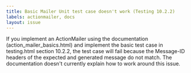 ```yaml
---
title: Basic Mailer Unit test case doesn't work (Testing 10.2.2)
labels: actionmailer, docs
layout: issue
---
```


If you implement an ActionMailer using the documentation (action_mailer_basics.html) and implement the basic test case in testing.html section 10.2.2, the test case will fail because the Message-ID headers of the expected and generated message do not match. The documentation doesn't currently explain how to work around this issue.

